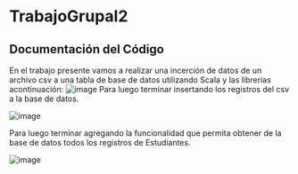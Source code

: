 # TrabajoGrupal2
## Documentación del Código
En el trabajo presente vamos a realizar una incerción de datos de un archivo csv a una tabla de base de datos utilizando Scala y las librerías acontinuación: 
![image](https://github.com/user-attachments/assets/04607d87-e99c-4bd3-8dcc-77681521f820)
Para luego terminar insertando los registros del csv a la base de datos.

![image](https://github.com/user-attachments/assets/31eec81d-5393-40d1-9483-ae7cc9185d29)


Para luego terminar agregando la funcionalidad que permita obtener de la base de datos todos los registros de Estudiantes.

![image](https://github.com/user-attachments/assets/ca5d964c-a943-44c0-a464-e360cfda1dce)
